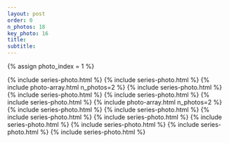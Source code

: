 ```yaml
---
layout: post
order: 0
n_photos: 18
key_photo: 16
title: 
subtitle: 
---
```


{% assign photo_index = 1 %}

{% include series-photo.html %}
{% include series-photo.html %}
{% include photo-array.html n_photos=2 %}
{% include series-photo.html %}
{% include series-photo.html %}
{% include series-photo.html %}
{% include series-photo.html %}
{% include photo-array.html n_photos=2 %}
{% include series-photo.html %}
{% include series-photo.html %}
{% include series-photo.html %}
{% include series-photo.html %}
{% include series-photo.html %}
{% include series-photo.html %}
{% include series-photo.html %}
{% include series-photo.html %}
